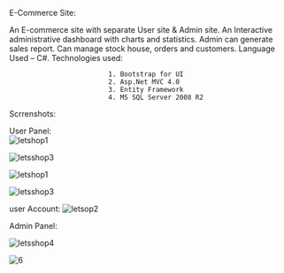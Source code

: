 E-Commerce Site: 

An E-commerce site with separate User site & Admin site. An Interactive administrative dashboard with charts and statistics. Admin can generate sales report. Can manage stock house, orders and customers.
Language Used – C#. Technologies used: 

                             1. Bootstrap for UI
                             2. Asp.Net MVC 4.0
                             3. Entity Framework
                             4. MS SQL Server 2008 R2


  Scrrenshots:
  
   User Panel:        
![letshop1](https://user-images.githubusercontent.com/30244320/29000760-b4235f6e-7a97-11e7-9842-59a1dfc36e9d.JPG)


![letsshop3](https://user-images.githubusercontent.com/30244320/29000762-bb8807a0-7a97-11e7-8224-642883a4e697.JPG)

![letshop1](https://user-images.githubusercontent.com/30244320/29001822-08567152-7ab6-11e7-8feb-dcd666c1bbf3.JPG)

![letsshop3](https://user-images.githubusercontent.com/30244320/29001742-b72c5ad6-7ab4-11e7-964e-6f38bf07264d.JPG)

user Account:
![letsop2](https://user-images.githubusercontent.com/30244320/29000761-b857fafe-7a97-11e7-97e3-0ffad764036f.JPG)


Admin Panel:

![letsshop4](https://user-images.githubusercontent.com/30244320/29001671-b6486a8a-7ab2-11e7-9e0c-06c776ba547d.JPG)

![6](https://user-images.githubusercontent.com/30244320/29001812-d145c58c-7ab5-11e7-9204-438f3257e189.jpg)

